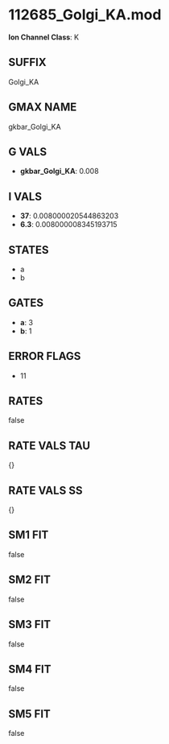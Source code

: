 # 112685_Golgi_KA.mod

**Ion Channel Class**: K

## SUFFIX

Golgi_KA

## GMAX NAME

gkbar_Golgi_KA

## G VALS

- **gkbar_Golgi_KA**: 0.008

## I VALS

- **37**: 0.008000020544863203
- **6.3**: 0.008000008345193715

## STATES

- a
- b

## GATES

- **a**: 3
- **b**: 1

## ERROR FLAGS

- 11

## RATES

false

## RATE VALS TAU

{}

## RATE VALS SS

{}

## SM1 FIT

false

## SM2 FIT

false

## SM3 FIT

false

## SM4 FIT

false

## SM5 FIT

false
